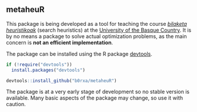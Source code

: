 ## metaheuR

This package is being developed as a tool for teaching the course [_bilaketa heuristikoak_](http://www.ehu.eus/p200-content/eu/pls/entrada/plew0040.htm_asignatura_next?p_sesion=&p_cod_idioma=EUS&p_en_portal=S&p_cod_centro=226&p_cod_plan=GINFOR20&p_anyoAcad=act&p_pestanya=3&p_menu=principal&p_cod_asig=26222&p_ciclo=X&p_curso=4&p_vengo_de=asig_cursos) (search heuristics) at the [University of the Basque Country](www.ehu.eus). It is by no means a package to solve actual optimization problems, as the main concern is **not an efficient implementation**.

The package can be installed using the R package [devtools](http://cran.r-project.org/web/packages/devtools/index.html). 

```r
if (!require("devtools"))
  install.packages("devtools")

devtools::install_github("b0rxa/metaheuR")
```

The package is at a very early stage of development so no stable version is available. Many basic aspects of the package may change, so use it with caution.